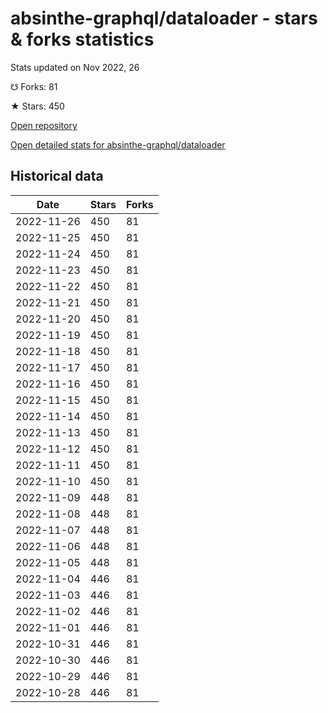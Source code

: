 # absinthe-graphql/dataloader - stars & forks statistics

Stats updated on Nov 2022, 26

☋ Forks: 81

★ Stars: 450

[Open repository](https://github.com/absinthe-graphql/dataloader)

[Open detailed stats for absinthe-graphql/dataloader](https://reviewgithub.com/rep/absinthe-graphql/dataloader)

## Historical data
| Date | Stars | Forks |
|------|-------|-------|
| 2022-11-26 | 450 | 81 | 
| 2022-11-25 | 450 | 81 | 
| 2022-11-24 | 450 | 81 | 
| 2022-11-23 | 450 | 81 | 
| 2022-11-22 | 450 | 81 | 
| 2022-11-21 | 450 | 81 | 
| 2022-11-20 | 450 | 81 | 
| 2022-11-19 | 450 | 81 | 
| 2022-11-18 | 450 | 81 | 
| 2022-11-17 | 450 | 81 | 
| 2022-11-16 | 450 | 81 | 
| 2022-11-15 | 450 | 81 | 
| 2022-11-14 | 450 | 81 | 
| 2022-11-13 | 450 | 81 | 
| 2022-11-12 | 450 | 81 | 
| 2022-11-11 | 450 | 81 | 
| 2022-11-10 | 450 | 81 | 
| 2022-11-09 | 448 | 81 | 
| 2022-11-08 | 448 | 81 | 
| 2022-11-07 | 448 | 81 | 
| 2022-11-06 | 448 | 81 | 
| 2022-11-05 | 448 | 81 | 
| 2022-11-04 | 446 | 81 | 
| 2022-11-03 | 446 | 81 | 
| 2022-11-02 | 446 | 81 | 
| 2022-11-01 | 446 | 81 | 
| 2022-10-31 | 446 | 81 | 
| 2022-10-30 | 446 | 81 | 
| 2022-10-29 | 446 | 81 | 
| 2022-10-28 | 446 | 81 | 

